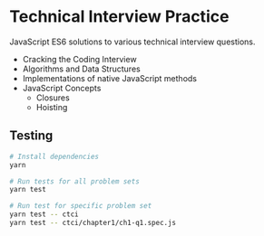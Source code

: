 # Technical Interview Practice
JavaScript ES6 solutions to various technical interview questions.
- Cracking the Coding Interview
- Algorithms and Data Structures
- Implementations of native JavaScript methods
- JavaScript Concepts
  - Closures
  - Hoisting

## Testing
```bash
# Install dependencies
yarn

# Run tests for all problem sets
yarn test

# Run test for specific problem set
yarn test -- ctci
yarn test -- ctci/chapter1/ch1-q1.spec.js
```
